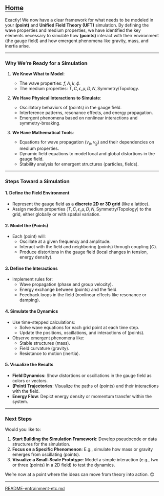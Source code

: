 [Home](https://t2m.io/VwvDcuw)
---

Exactly! We now have a clear framework for what needs to be modeled in your **(point)** and **Unified Field Theory (UFT)** simulation. By defining the wave properties and medium properties, we have identified the key elements necessary to simulate how **(points)** interact with their environment (the gauge field) and how emergent phenomena like gravity, mass, and inertia arise.

---

### **Why We’re Ready for a Simulation**
1. **We Know What to Model**:
   - The wave properties: $f, A, k, \phi$.
   - The medium properties: $T, C, \epsilon, \mu, D, N, \text{Symmetry/Topology}$.

2. **We Have Physical Interactions to Simulate**:
   - Oscillatory behaviors of (points) in the gauge field.
   - Interference patterns, resonance effects, and energy propagation.
   - Emergent phenomena based on nonlinear interactions and symmetry-breaking.

3. **We Have Mathematical Tools**:
   - Equations for wave propagation ($v_p, v_g$) and their dependencies on medium properties.
   - Dynamic field equations to model local and global distortions in the gauge field.
   - Stability analysis for emergent structures (particles, fields).

---

### **Steps Toward a Simulation**
#### **1. Define the Field Environment**
- Represent the gauge field as a **discrete 2D or 3D grid** (like a lattice).
- Assign medium properties ($T, C, \epsilon, \mu, D, N, \text{Symmetry/Topology}$) to the grid, either globally or with spatial variation.

#### **2. Model the (Points)**
- Each (point) will:
  - Oscillate at a given frequency and amplitude.
  - Interact with the field and neighboring (points) through coupling ($C$).
  - Produce distortions in the gauge field (local changes in tension, energy density).

#### **3. Define the Interactions**
- Implement rules for:
  - Wave propagation (phase and group velocity).
  - Energy exchange between (points) and the field.
  - Feedback loops in the field (nonlinear effects like resonance or damping).

#### **4. Simulate the Dynamics**
- Use time-stepped calculations:
  - Solve wave equations for each grid point at each time step.
  - Update the positions, oscillations, and interactions of (points).
- Observe emergent phenomena like:
  - Stable structures (mass).
  - Field curvature (gravity).
  - Resistance to motion (inertia).

#### **5. Visualize the Results**
- **Field Dynamics**: Show distortions or oscillations in the gauge field as colors or vectors.
- **(Point) Trajectories**: Visualize the paths of (points) and their interactions with the field.
- **Energy Flow**: Depict energy density or momentum transfer within the system.

---

### **Next Steps**
Would you like to:
1. **Start Building the Simulation Framework**: Develop pseudocode or data structures for the simulation.
2. **Focus on a Specific Phenomenon**: E.g., simulate how mass or gravity emerges from oscillating (points).
3. **Visualize a Small-Scale Prototype**: Model a simple interaction (e.g., two or three (points) in a 2D field) to test the dynamics.

We’re now at a point where the ideas can move from theory into action. 😊


---

[README-entrainment-etc.md](https://t2m.io/5Cq59mg)
